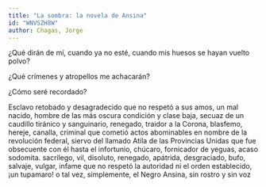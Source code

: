 ```yaml
---
title: "La sombra: la novela de Ansina"
id: "WNVSZH8W"
author: Chagas, Jorge
---
```

<div data-schema-version="8"><p>¿Qué dirán de mí, cuando ya no esté, cuando mis huesos se hayan vuelto polvo?</p> <p>¿Qué crímenes y atropellos me achacarán?</p> <p>¿Cómo seré recordado?</p> <p>Esclavo retobado y desagradecido que no respetó a sus amos, un mal nacido, hombre de las más oscura condición y clase baja, secuaz de un caudillo tiránico y sanguinario, renegado, traidor a la Corona, blasfemo, hereje, canalla, criminal que cometió actos abominables en nombre de la revolución federal, siervo del llamado Atila de las Provincias Unidas que fue obsecuente con él hasta el infortunio, chúcaro, fornicador de yeguas, acaso sodomita. sacrílego, vil, disoluto, renegado, apátrida, desgraciado, bufo, salvaje, vulgar, infame que no respetó la autoridad ni el orden establecido, ¡un tupamaro! o tal vez, simplemente, el Negro Ansina, sin rostro y sin voz</p> </div>